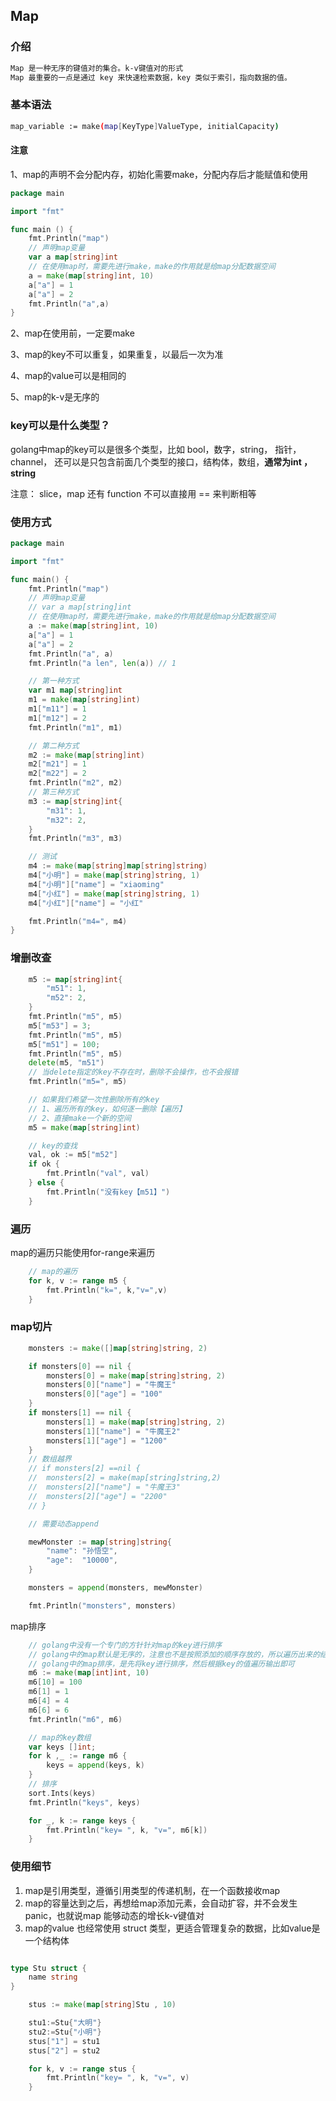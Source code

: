 ## Map

### 介绍

```bash
Map 是一种无序的键值对的集合。k-v键值对的形式
Map 最重要的一点是通过 key 来快速检索数据，key 类似于索引，指向数据的值。
```

### 基本语法

```bash
map_variable := make(map[KeyType]ValueType, initialCapacity)
```

#### 注意

1、map的声明不会分配内存，初始化需要make，分配内存后才能赋值和使用

```go
package main

import "fmt"

func main () {
	fmt.Println("map")
	// 声明map变量
	var a map[string]int
	// 在使用map时，需要先进行make，make的作用就是给map分配数据空间
	a = make(map[string]int, 10)
	a["a"] = 1
	a["a"] = 2
	fmt.Println("a",a)
}
```

2、map在使用前，一定要make

3、map的key不可以重复，如果重复，以最后一次为准

4、map的value可以是相同的

5、map的k-v是无序的

### key可以是什么类型？

golang中map的key可以是很多个类型，比如 bool，数字，string， 指针，channel， 还可以是只包含前面几个类型的接口，结构体，数组，**通常为int ，string**

注意： slice，map 还有 function 不可以直接用 == 来判断相等

### 使用方式

```go
package main

import "fmt"

func main() {
	fmt.Println("map")
	// 声明map变量
	// var a map[string]int
	// 在使用map时，需要先进行make，make的作用就是给map分配数据空间
	a := make(map[string]int, 10)
	a["a"] = 1
	a["a"] = 2
	fmt.Println("a", a)
	fmt.Println("a len", len(a)) // 1

	// 第一种方式
	var m1 map[string]int
	m1 = make(map[string]int)
	m1["m11"] = 1
	m1["m12"] = 2
	fmt.Println("m1", m1)

	// 第二种方式
	m2 := make(map[string]int)
	m2["m21"] = 1
	m2["m22"] = 2
	fmt.Println("m2", m2)
	// 第三种方式
	m3 := map[string]int{
		"m31": 1,
		"m32": 2,
	}
	fmt.Println("m3", m3)

	// 测试
	m4 := make(map[string]map[string]string)
	m4["小明"] = make(map[string]string, 1)
	m4["小明"]["name"] = "xiaoming"
	m4["小红"] = make(map[string]string, 1)
	m4["小红"]["name"] = "小红"

	fmt.Println("m4=", m4)
}
```

### 增删改查

```go
	m5 := map[string]int{
		"m51": 1,
		"m52": 2,
	}
	fmt.Println("m5", m5)
	m5["m53"] = 3;
	fmt.Println("m5", m5)
	m5["m51"] = 100;
	fmt.Println("m5", m5)
	delete(m5, "m51")
	// 当delete指定的key不存在时，删除不会操作，也不会报错
	fmt.Println("m5=", m5)

	// 如果我们希望一次性删除所有的key
	// 1、遍历所有的key，如何逐一删除【遍历】
	// 2、直接make一个新的空间
	m5 = make(map[string]int)

	// key的查找
	val, ok := m5["m52"]
	if ok {
		fmt.Println("val", val)
	} else {
		fmt.Println("没有key【m51】")
	}

```



### 遍历

map的遍历只能使用for-range来遍历

```go
	// map的遍历
	for k, v := range m5 {
		fmt.Println("k=", k,"v=",v)
	}
```



### map切片

```go
	monsters := make([]map[string]string, 2)

	if monsters[0] == nil {
		monsters[0] = make(map[string]string, 2)
		monsters[0]["name"] = "牛魔王"
		monsters[0]["age"] = "100"
	}
	if monsters[1] == nil {
		monsters[1] = make(map[string]string, 2)
		monsters[1]["name"] = "牛魔王2"
		monsters[1]["age"] = "1200"
	}
	// 数组越界
	// if monsters[2] ==nil {
	// 	monsters[2] = make(map[string]string,2)
	// 	monsters[2]["name"] = "牛魔王3"
	// 	monsters[2]["age"] = "2200"
	// }

	// 需要动态append

	mewMonster := map[string]string{
		"name": "孙悟空",
		"age":  "10000",
	}

	monsters = append(monsters, mewMonster)

	fmt.Println("monsters", monsters)

```



map排序

```go
	// golang中没有一个专门的方针针对map的key进行排序
	// golang中的map默认是无序的，注意也不是按照添加的顺序存放的，所以遍历出来的结果可能不一致
	// golang中的map排序，是先将key进行排序，然后根据key的值遍历输出即可
	m6 := make(map[int]int, 10)
	m6[10] = 100
	m6[1] = 1
	m6[4] = 4
	m6[6] = 6
	fmt.Println("m6", m6)

	// map的key数组
	var keys []int;
	for k ,_ := range m6 {
		keys = append(keys, k)
	}
	// 排序
	sort.Ints(keys)
	fmt.Println("keys", keys)

	for _, k := range keys {
		fmt.Println("key= ", k, "v=", m6[k])
	}
```

### 使用细节

1. map是引用类型，遵循引用类型的传递机制，在一个函数接收map
2. map的容量达到之后，再想给map添加元素，会自动扩容，并不会发生panic，也就说map 能够动态的增长k-v键值对
3. map的value  也经常使用 struct 类型，更适合管理复杂的数据，比如value是一个结构体

```go

type Stu struct {
	name string
}

	stus := make(map[string]Stu , 10)

	stu1:=Stu{"大明"}
	stu2:=Stu{"小明"}
	stus["1"] = stu1
	stus["2"] = stu2

	for k, v := range stus {
		fmt.Println("key= ", k, "v=", v)
	}
```









